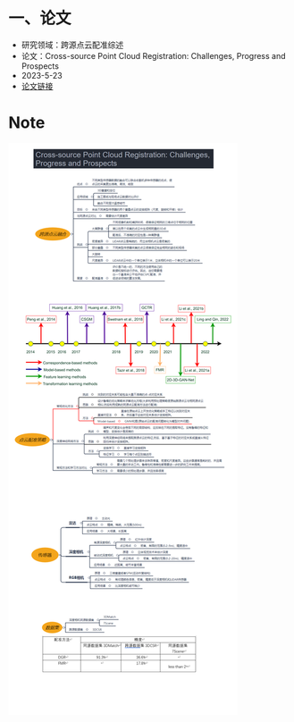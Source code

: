 # 一、论文
- 研究领域：跨源点云配准综述
- 论文：Cross-source Point Cloud Registration: Challenges, Progress and Prospects
- 2023-5-23
- [论文链接](https://arxiv.org/abs/2305.13570)

# Note
![](https://github.com/Darren-pty/Research/blob/main/Learning%20of%20way/Semester/picture/65.png)

